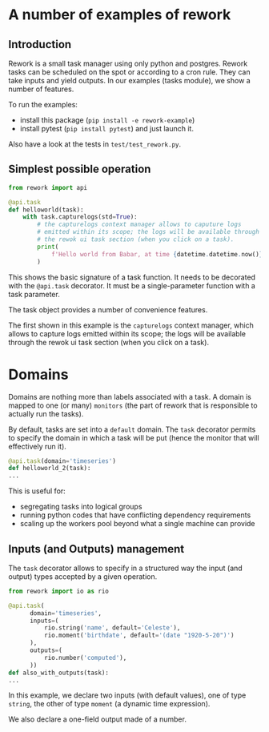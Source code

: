 # A number of examples of rework

## Introduction

Rework is a small task manager using only python and postgres.
Rework tasks can be scheduled on the spot or according to a cron rule.
They can take inputs and yield outputs.
In our examples (tasks module), we show a number of features.

To run the examples:
* install this package (`pip install -e rework-example`)
* install pytest (`pip install pytest`) and just launch it.

Also have a look at the tests in `test/test_rework.py`.


## Simplest possible operation

```python
from rework import api

@api.task
def helloworld(task):
    with task.capturelogs(std=True):
        # the capturelogs context manager allows to caputure logs
        # emitted within its scope; the logs will be available through
        # the rewok ui task section (when you click on a task).
        print(
            f'Hello world from Babar, at time {datetime.datetime.now()}'
        )
```

This shows the basic signature of a task function.
It needs to be decorated with the `@api.task` decorator.
It must be a single-parameter function with a task parameter.

The task object provides a number of convenience features.

The first shown in this example is the `capturelogs` context manager,
which allows to capture logs emitted within its scope; the logs will
be available through the rewok ui task section (when you click on a
task).


# Domains

Domains are nothing more than labels associated with a task.  A domain
is mapped to one (or many) `monitors` (the part of rework that is
responsible to actually run the tasks).

By default, tasks are set into a `default` domain. The `task`
decorator permits to specify the domain in which a task will be put
(hence the monitor that will effectively run it).


```python
@api.task(domain='timeseries')
def helloworld_2(task):
...
```

This is useful for:
* segregating tasks into logical groups
* running python codes that have conflicting dependency requirements
* scaling up the workers pool beyond what a single machine can provide


## Inputs (and Outputs) management

The `task` decorator allows to specify in a structured way the input
(and output) types accepted by a given operation.

```python
from rework import io as rio

@api.task(
      domain='timeseries',
      inputs=(
          rio.string('name', default='Celeste'),
          rio.moment('birthdate', default='(date "1920-5-20")')
      ),
      outputs=(
          rio.number('computed'),
      ))
def also_with_outputs(task):
...
```

In this example, we declare two inputs (with default values), one of
type `string`, the other of type `moment` (a dynamic time expression).

We also declare a one-field output made of a number.

